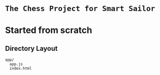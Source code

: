# `The Chess Project for Smart Sailor`
# Started from scratch

## Directory Layout

```
app/
  app.js
  index.html
```

